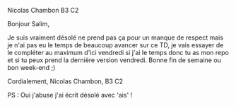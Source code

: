 Nicolas Chambon B3 C2


Bonjour Salim,

Je suis vraiment désolé ne prend pas ça pour un manque de respect mais je n'ai pas eu le temps de beaucoup avancer sur ce TD, je vais essayer de le compléter au maximum d'ici vendredi si j'ai le temps donc tu as mon repo et si tu peux prend la dernière version vendredi. Bonne fin de semaine ou bon week-end ;)

Cordialement,
Nicolas Chambon, B3 C2


PS : Oui j'abuse j'ai écrit désolé avec 'ais' !
